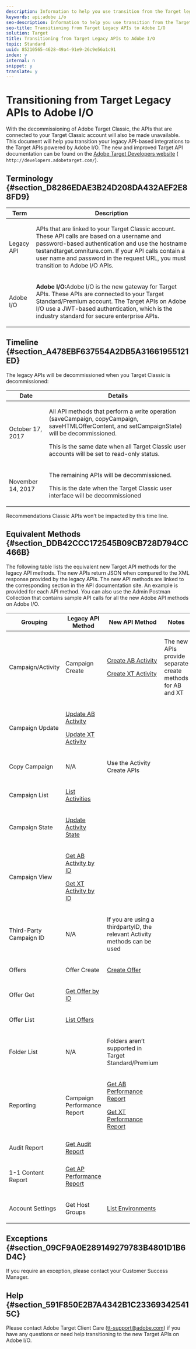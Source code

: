 ```yaml
---
description: Information to help you use transition from the Target legacy APIs to the new APIs on Adobe I/O.
keywords: api;adobe i/o
seo-description: Information to help you use transition from the Target legacy APIs to the new APIs on Adobe I/O.
seo-title: Transitioning from Target Legacy APIs to Adobe I/O
solution: Target
title: Transitioning from Target Legacy APIs to Adobe I/O
topic: Standard
uuid: 85210565-4628-49a4-91e9-26c9e56a1c91
index: y
internal: n
snippet: y
translate: y
---
```


# Transitioning from Target Legacy APIs to Adobe I/O

With the decommissioning of Adobe Target Classic, the APIs that are connected to your Target Classic account will also be made unavailable. This document will help you transition your legacy API-based integrations to the Target APIs powered by Adobe I/O.
The new and improved Target API documentation can be found on the [Adobe Target Developers website](http://developers.adobetarget.com/) ( `http://developers.adobetarget.com/`). 

## Terminology {#section_D8286EDAE3B24D208DA432AEF2E88FD9}



<table id="table_3228619660E54F029F4834236BEFE19B"> 
 <thead> 
  <tr> 
   <th colname="col1" class="entry">Term</th> 
   <th colname="col2" class="entry">Description</th> 
  </tr>
 </thead>
 <tbody> 
  <tr> 
   <td colname="col1"> <p>Legacy API</p> </td> 
   <td colname="col2"> <p>APIs that are linked to your Target Classic account. These API calls are based on a username and password-based authentication and use the hostname <span class="filepath">testandtarget.omniture.com</span>. If your API calls contain a user name and password in the request URL, you must transition to Adobe I/O APIs. </p> </td> 
  </tr> 
  <tr> 
   <td colname="col1"> <p>Adobe I/O</p> </td> 
   <td colname="col2"> <p><b>Adobe I/O:</b>Adobe I/O is the new gateway for Target APIs. These APIs are connected to your Target Standard/Premium account. The Target APIs on Adobe I/O use a JWT-based authentication, which is the industry standard for secure enterprise APIs. </p> </td> 
  </tr> 
 </tbody> 
</table>


## Timeline {#section_A478EBF637554A2DB5A31661955121ED}

The legacy APIs will be decommissioned when you Target Classic is decommissioned:


<table id="table_BE395755732E4DC1915A72EE72D57CA8"> 
 <thead> 
  <tr> 
   <th colname="col1" class="entry">Date</th> 
   <th colname="col2" class="entry">Details</th> 
  </tr>
 </thead>
 <tbody> 
  <tr> 
   <td colname="col1"> <p>October 17, 2017</p> </td> 
   <td colname="col2"> <p>All API methods that perform a write operation (<span class="codeph">saveCampaign</span>, <span class="codeph">copyCampaign</span>, <span class="codeph">saveHTMLOfferContent</span>, and <span class="codeph">setCampaignState</span>) will be decommissioned. </p> <p>This is the same date when all Target Classic user accounts will be set to read-only status.</p> </td> 
  </tr> 
  <tr> 
   <td colname="col1"> <p>November 14, 2017</p> </td> 
   <td colname="col2"> <p>The remaining APIs will be decommissioned.</p> <p>This is the date when the Target Classic user interface will be decommissioned</p> </td> 
  </tr> 
 </tbody> 
</table>

Recommendations Classic APIs won’t be impacted by this time line.

## Equivalent Methods {#section_DDB42CCC172545B09CB728D794CC466B}

The following table lists the equivalent new Target API methods for the legacy API methods. The new APIs return JSON when compared to the XML response provided by the legacy APIs.
The new API methods are linked to the corresponding section in the API documentation site. An example is provided for each API method. You can also use the Admin Postman Collection that contains sample API calls for all the new Adobe API methods on Adobe I/O.


<table id="table_C7A209501D99423DB13D513F54427277"> 
 <thead> 
  <tr> 
   <th colname="col1" class="entry">Grouping</th> 
   <th colname="col2" class="entry">Legacy API Method</th> 
   <th colname="col3" class="entry">New API Method</th> 
   <th colname="col4" class="entry">Notes</th> 
  </tr>
 </thead>
 <tbody> 
  <tr> 
   <td colname="col1" morerows="6"> <p>Campaign/Activity</p> </td> 
   <td colname="col2"> <p>Campaign Create</p> </td> 
   <td colname="col3"> <p><a href="http://developers.adobetarget.com/api/#create-ab-activity" format="http" scope="external">Create AB Activity</a> </p> <p><a href="http://developers.adobetarget.com/api/#create-xt-activity" format="http" scope="external">Create XT Activity</a> </p> </td> 
   <td colname="col4"> <p>The new APIs provide separate create methods for AB and XT</p> </td> 
  </tr> 
  <tr> 
   <td colname="col2"> <p>Campaign Update</p> </td> 
   <td colname="col3"> <p><a href="http://developers.adobetarget.com/api/#update-ab-activity" format="http" scope="external">Update AB Activity</a> </p> <p><a href="http://developers.adobetarget.com/api/#update-xt-activity" format="http" scope="external">Update XT Activity</a> </p> </td> 
   <td colname="col4"> </td> 
  </tr> 
  <tr> 
   <td colname="col2"> <p>Copy Campaign</p> </td> 
   <td colname="col3"> <p>N/A</p> </td> 
   <td colname="col4"> <p>Use the Activity Create APIs</p> </td> 
  </tr> 
  <tr> 
   <td colname="col2"> <p>Campaign List</p> </td> 
   <td colname="col3"> <p><a href="http://developers.adobetarget.com/api/#list-activities" format="http" scope="external">List Activities</a> </p> </td> 
   <td colname="col4"> </td> 
  </tr> 
  <tr> 
   <td colname="col2"> <p>Campaign State</p> </td> 
   <td colname="col3"> <p><a href="http://developers.adobetarget.com/api/#update-activity-state" format="http" scope="external">Update Activity State</a> </p> </td> 
   <td colname="col4"> </td> 
  </tr> 
  <tr> 
   <td colname="col2"> <p>Campaign View</p> </td> 
   <td colname="col3"> <p><a href="http://developers.adobetarget.com/api/#get-ab-activity-by-id" format="http" scope="external">Get AB Activity by ID</a> </p> <p><a href="http://developers.adobetarget.com/api/#get-xt-activity-by-id" format="http" scope="external">Get XT Activity by ID</a> </p> </td> 
   <td colname="col4"> </td> 
  </tr> 
  <tr> 
   <td colname="col2"> <p>Third-Party Campaign ID</p> </td> 
   <td colname="col3"> <p>N/A</p> </td> 
   <td colname="col4"> <p>If you are using a thirdpartyID, the relevant Activity methods can be used</p> </td> 
  </tr> 
  <tr> 
   <td colname="col1" morerows="3"> <p>Offers</p> </td> 
   <td colname="col2"> <p>Offer Create</p> </td> 
   <td colname="col3"> <p><a href="http://developers.adobetarget.com/api/#create-offer" format="http" scope="external">Create Offer</a> </p> </td> 
   <td colname="col4"> </td> 
  </tr> 
  <tr> 
   <td colname="col2"> <p>Offer Get</p> </td> 
   <td colname="col3"> <p><a href="http://developers.adobetarget.com/api/#get-offer-by-id" format="http" scope="external">Get Offer by ID</a> </p> </td> 
   <td colname="col4"> </td> 
  </tr> 
  <tr> 
   <td colname="col2"> <p>Offer List</p> </td> 
   <td colname="col3"> <p><a href="http://developers.adobetarget.com/api/#list-offers" format="http" scope="external">List Offers</a> </p> </td> 
   <td colname="col4"> </td> 
  </tr> 
  <tr> 
   <td colname="col2"> <p>Folder List</p> </td> 
   <td colname="col3"> <p>N/A</p> </td> 
   <td colname="col4"> <p>Folders aren’t supported in Target Standard/Premium</p> </td> 
  </tr> 
  <tr> 
   <td colname="col1" morerows="2"> <p>Reporting</p> </td> 
   <td colname="col2"> <p>Campaign Performance Report</p> </td> 
   <td colname="col3"> <p><a href="http://developers.adobetarget.com/api/#get-ab-performance-report" format="http" scope="external">Get AB Performance Report</a> </p> <p><a href="http://developers.adobetarget.com/api/#get-xt-performance-report" format="http" scope="external">Get XT Performance Report</a> </p> </td> 
   <td colname="col4"> </td> 
  </tr> 
  <tr> 
   <td colname="col2"> <p>Audit Report</p> </td> 
   <td colname="col3"><a href="http://developers.adobetarget.com/api/#get-audit-report" format="http" scope="external">Get Audit Report</a> </td> 
   <td colname="col4"> </td> 
  </tr> 
  <tr> 
   <td colname="col2"> <p>1-1 Content Report</p> </td> 
   <td colname="col3"> <p><a href="http://developers.adobetarget.com/api/#get-ap-activity-performance-report" format="http" scope="external">Get AP Performance Report</a> </p> </td> 
   <td colname="col4"> </td> 
  </tr> 
  <tr> 
   <td colname="col1"> <p>Account Settings</p> </td> 
   <td colname="col2"> <p>Get Host Groups</p> </td> 
   <td colname="col3"> <p><a href="http://developers.adobetarget.com/api/#list-environments" format="http" scope="external">List Environments</a> </p> </td> 
   <td colname="col4"> </td> 
  </tr> 
 </tbody> 
</table>


## Exceptions {#section_09CF9A0E289149279783B4801D1B6D4C}

If you require an exception, please contact your Customer Success Manager.

## Help {#section_591F850E2B7A4342B1C233693425415C}

Please contact Adobe Target Client Care (tt-support@adobe.com) if you have any questions or need help transitioning to the new Target APIs on Adobe I/O.

